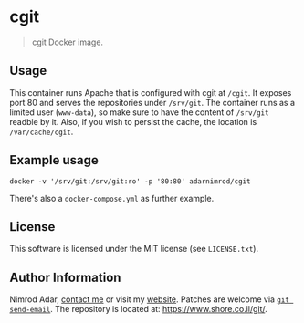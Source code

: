 # cgit

> cgit Docker image.

## Usage

This container runs Apache that is configured with cgit at `/cgit`. It exposes
port 80 and serves the repositories under `/srv/git`. The container runs as
a limited user (`www-data`), so make sure to have the content of `/srv/git`
readble by it. Also, if you wish to persist the cache, the location is
`/var/cache/cgit`.

## Example usage

```
docker -v '/srv/git:/srv/git:ro' -p '80:80' adarnimrod/cgit
```

There's also a `docker-compose.yml` as further example.

## License

This software is licensed under the MIT license (see `LICENSE.txt`).

## Author Information

Nimrod Adar, [contact me](mailto:nimrod@shore.co.il) or visit my [website](
https://www.shore.co.il/). Patches are welcome via [`git send-email`](
http://git-scm.com/book/en/v2/Git-Commands-Email). The repository is located
at: <https://www.shore.co.il/git/>.
